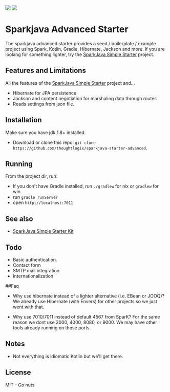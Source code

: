 ![](https://img.shields.io/travis/thoughtlogix/sparkjava-starter-advanced.svg) 
![](https://img.shields.io/github/license/thoughtlogix/sparkjava-starter-advanced.svg)

# Sparkjava Advanced Starter

The sparkjava advanced starter provides a seed / boilerplate / example project using Spark, Kotlin, Gradle, Hibernate, Jackson and more.  If you are looking for something lighter, try the [SparkJava Simple Starter](https://github.com/thoughtlogix/sparkjava-starter-simple) project.

## Features and Limitations

All the features of the [SparkJava Simple Starter](https://github.com/thoughtlogix/sparkjava-starter-simple) project and...

* Hibernate for JPA persistence
* Jackson and content negotiation for marshaling data through routes
* Reads settings from json file.

## Installation

Make sure you have jdk 1.8+ installed.

* Download or clone this repo: `git clone https://github.com/thoughtlogix/sparkjava-starter-advanced`.

## Running

From the project dir, run:

* If you don't have Gradle installed, run `./gradlew` for nix or `gradlew` for win
* run `gradle runServer`
* open `http://localhost:7011`

## See also

* [SparkJava Simple Starter Kit](https://github.com/thoughtlogix/sparkjava-starter-simple)

## Todo

* Basic authentication.
* Contact form
* SMTP mail integration
* Internationalization

##Faq

* Why use hibernate instead of a lighter alternative (i.e. EBean or JOOQ)?
We already use Hibernate (with Envers) for other projects so we just went with that.

* Why use 7010/7011 instead of default 4567 from SparK?
For the same reason we dont use 3000, 4000, 8080, or 9000.  We may have other tools already running on those ports.


## Notes

* Not everything is idiomatic Kotlin but we'll get there.

## License

MIT - Go nuts
